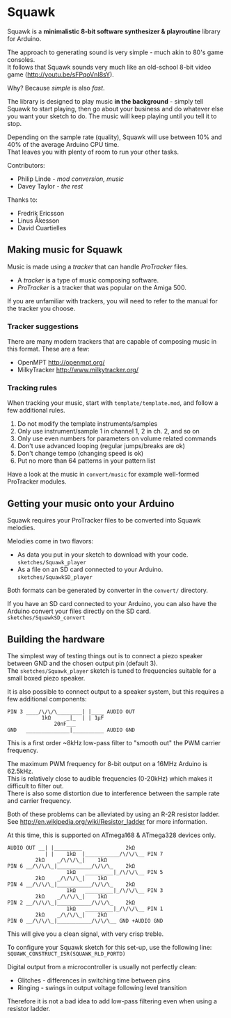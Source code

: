 ﻿Squawk
======

Squawk is a **minimalistic 8-bit software synthesizer & playroutine** library for Arduino.

The approach to generating sound is very simple - much akin to 80's game consoles.  
It follows that Squawk sounds very much like an old-school 8-bit video game (http://youtu.be/sFPqoVnI8sY).

Why? Because _simple_ is also _fast_.

The library is designed to play music **in the background** - simply tell Squawk to start playing, then go about your business and do whatever else you want your sketch to do. The music will keep playing until you tell it to stop.

Depending on the sample rate (quality), Squawk will use between 10% and 40% of the average Arduino CPU time.  
That leaves you with plenty of room to run your other tasks.

Contributors:
* Philip Linde - _mod conversion, music_
* Davey Taylor - _the rest_

Thanks to:
* Fredrik Ericsson
* Linus Åkesson
* David Cuartielles

Making music for Squawk
-----------------------

Music is made using a _tracker_ that can handle _ProTracker_ files.  
* A _tracker_ is a type of music composing software.  
* _ProTracker_ is a tracker that was popular on the Amiga 500.

If you are unfamiliar with trackers, you will need to refer to the manual for the tracker you choose.

### Tracker suggestions

There are many modern trackers that are capable of composing music in this format.
These are a few:

* OpenMPT http://openmpt.org/
* MilkyTracker http://www.milkytracker.org/

### Tracking rules

When tracking your music, start with `template/template.mod`, and follow a few additional rules.

1. Do not modify the template instruments/samples
2. Only use instrument/sample 1 in channel 1, 2 in ch. 2, and so on
3. Only use even numbers for parameters on volume related commands
4. Don't use advanced looping (regular jumps/breaks are ok)
5. Don't change tempo (changing speed is ok)
6. Put no more than 64 patterns in your pattern list

Have a look at the music in `convert/music` for example well-formed ProTracker modules.

Getting your music onto your Arduino
------------------------------------

Squawk requires your ProTracker files to be converted into Squawk melodies.

Melodies come in two flavors:
* As data you put in your sketch to download with your code.  
  `sketches/Squawk_player`
* As a file on an SD card connected to your Arduino.  
  `sketches/SquawkSD_player`

Both formats can be generated by converter in the `convert/` directory.

If you have an SD card connected to your Arduino, you can also have the Arduino convert your files directly on the SD card.  
`sketches/SquawkSD_convert`

Building the hardware
---------------------

The simplest way of testing things out is to connect a piezo speaker between GND and the chosen output pin (default 3).  
The `sketches/Squawk_player` sketch is tuned to frequencies suitable for a small boxed piezo speaker.

It is also possible to connect output to a speaker system, but this requires a few additional components:

    PIN 3 ____/\/\/\________| |____ AUDIO OUT
               1kΩ     _|_  | | 1µF
                   20nF___
    GND   ______________|__________ AUDIO GND

This is a first order ~8kHz low-pass filter to "smooth out" the PWM carrier frequency.

The maximum PWM frequency for 8-bit output on a 16MHz Arduino is 62.5kHz.  
This is relatively close to audible frequencies (0-20kHz) which makes it difficult to filter out.  
There is also some distortion due to interference between the sample rate and carrier frequency.

Both of these problems can be alleviated by using an R-2R resistor ladder.  
See http://en.wikipedia.org/wiki/Resistor_ladder for more information.

At this time, this is supported on ATmega168 & ATmega328 devices only.  

    AUDIO OUT __| |_________              2kΩ
                | |    1kΩ  |___________/\/\/\__ PIN 7
             2kΩ    _/\/\/\_|    1kΩ
    PIN 6 __/\/\/\_|___________/\/\/\_    2kΩ
                       1kΩ   _________|_/\/\/\__ PIN 5
             2kΩ    _/\/\/\_|    1kΩ
    PIN 4 __/\/\/\_|___________/\/\/\_    2kΩ
                       1kΩ   _________|_/\/\/\__ PIN 3
             2kΩ    _/\/\/\_|    1kΩ
    PIN 2 __/\/\/\_|___________/\/\/\_    2kΩ
                       1kΩ   _________|_/\/\/\__ PIN 1
             2kΩ    _/\/\/\_|    2kΩ
    PIN 0 __/\/\/\_|___________/\/\/\__ GND +AUDIO GND

This will give you a clean signal, with very crisp treble.

To configure your Squawk sketch for this set-up, use the following line:
`SQUAWK_CONSTRUCT_ISR(SQUAWK_RLD_PORTD)`

Digital output from a microcontroller is usually not perfectly clean:
* Glitches - differences in switching time between pins
* Ringing - swings in output voltage following level transition

Therefore it is not a bad idea to add low-pass filtering even when using a resistor ladder.